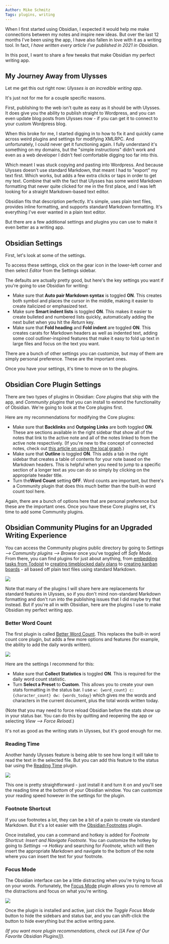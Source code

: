```yaml
---
Author: Mike Schmitz
Tags: plugins, writing
---
```


When I first started using Obsidian, I expected it would help me make connections between my notes and inspire new ideas. But over the last 12 months I've been using the app, I have also fallen in love with it as a writing tool. In fact, _I have written every article I've published in 2021 in Obsidian._

In this post, I want to share a few tweaks that make Obsidian my perfect writing app.

## My Journey Away from Ulysses

Let me get this out right now: _Ulysses is an incredible writing app_.

It's just not for me for a couple specific reasons.

First, publishing to the web isn't quite as easy as it should be with Ulysses. It does give you the ability to publish straight to Wordpress, and you can even update blog posts from Ulysses now - if you can get it to connect to your custom Wordpress blog.

When this broke for me, I started digging in to how to fix it and quickly came across weird plugins and settings for modifying XMLRPC. And unfortunately, I could never get it functioning again. I fully understand it's something on my domains, but the "simple instructions" didn't work and even as a web developer I didn't feel comfortable digging too far into this.

Which meant I was stuck copying and pasting into Wordpress. And because Ulysses doesn't use standard Markdown, that meant I had to "export" my text first. Which works, but adds a few extra clicks or taps in order to get my text. Combine that with the fact that Ulysses has some weird Markdown formatting that never quite clicked for me in the first place, and I was left looking for a straight Markdown-based text editor.

Obsidian fits that description perfectly. It's simple, uses plain text files, provides inline formatting, and supports standard Markdown formatting. It's everything I've ever wanted in a plain text editor.

But there are a few additional settings and plugins you can use to make it even better as a writing app.

## Obsidian Settings

First, let's look at some of the settings.

To access these settings, click on the gear icon in the lower-left corner and then select _Editor_ from the Settings sidebar.

The defaults are actually pretty good, but here's the key settings you want if you're going to use Obsidian for writing:

- Make sure that **Auto pair Markdown syntax** is toggled **ON**. This creates both symbol and places the cursor in the middle, making it easier to create italicized or emphasized text.
- Make sure **Smart indent lists** is toggled **ON**. This makes it easier to create bulleted and numbered lists quickly, automatically adding the next bullet when you hit the _Return_ key.
- Make sure that **Fold heading** and **Fold indent** are toggled **ON**. This creates carats for Markdown headers as well as indented text, adding some cool outliner-inspired features that make it easy to fold up text in large files and focus on the text you want.

There are a bunch of other settings you can customize, but may of them are simply personal preference. These are the important ones.

Once you have your settings, it's time to move on to the plugins.

## Obsidian Core Plugin Settings

There are two types of plugins in Obsidian: _Core plugins_ that ship with the app, and _Community plugins_ that you can install to extend the functionality of Obsidian. We're going to look at the Core plugins first.

Here are my recommendations for modifying the Core plugins:

- Make sure that **Backlinks** and **Outgoing Links** are both toggled **ON**. These are sections available in the right sidebar that show all of the notes that link to the active note and all of the notes linked to from the active note respectively. (If you're new to the concept of connected notes, check out [this article on using the local graph](https://thesweetsetup.com/the-power-of-obsidians-local-graph/).)
- Make sure that **Outline** is toggled **ON**. This adds a tab in the right sidebar that creates a table of contents for your note based on the Markdown headers. This is helpful when you need to jump to a specific section of a longer text as you can do so simply by clicking on the appropriate header title.
- Turn the**Word Count** setting **OFF**. Word counts are important, but there's a Community plugin that does this _much_ better than the built-in word count tool here.

Again, there are a bunch of options here that are personal preference but these are the important ones. Once you have these Core plugins set, it's time to add some Community plugins.

## Obsidian Community Plugins for an Upgraded Writing Experience

You can access the Community plugins public directory by going to _Settings --> Community plugins --> Browse_ once you've toggled off _Safe Mode_. From there, you can find plugins for just about anything, from [embedding tasks from Todoist](https://thesweetsetup.com/syncing-embedding-tasks-from-todoist-in-obsidian/) to [creating timeblocked daily plans](https://thesweetsetup.com/timeblocking-in-obsidian/) to [creating kanban boards](https://thesweetsetup.com/my-obsidian-based-kanban-writing-workflow/) - all based off plain text files using standard Markdown.

![](https://thesweetsetup.com/wp-content/uploads/2021/10/communityplugins.jpg)

Note that many of the plugins I will share here are replacements for standard features in Ulysses, so if you don't mind non-standard Markdown formatting and don't run into the publishing issues that I did maybe try that instead. But if you're all in with Obsidian, here are the plugins I use to make Obsidian my perfect writing app.

### Better Word Count

The first plugin is called [Better Word Count](https://github.com/lukeleppan/better-word-count). This replaces the built-in word count core plugin, but adds a few more options and features (for example, the ability to add the daily words written).

![](https://thesweetsetup.com/wp-content/uploads/2021/10/betterwordcount.jpg)

Here are the settings I recommend for this:

- Make sure that **Collect Statistics** is toggled **ON**. This is required for the daily word count statistic.
- Turn **Select a Preset** to **Custom**. This allows you to create your own stats formatting in the status bar. I use `w: {word_count} c: {character_count} dw: {words_today}` which gives me the words and characters in the current document, plus the total words written today.

(Note that you may need to force reload Obsidian before the stats show up in your status bar. You can do this by quitting and reopening the app or selecting _View --> Force Reload_.)

It's not as good as the writing stats in Ulysses, but it's good enough for me.

### Reading Time

Another handy Ulysses feature is being able to see how long it will take to read the text in the selected file. But you can add this feature to the status bar using the [Reading Time](https://github.com/avr/obsidian-reading-time) plugin.

![](https://thesweetsetup.com/wp-content/uploads/2021/10/readingtime.jpg)

This one is pretty straightforward - just install it and turn it on and you'll see the reading time at the bottom of your Obsidian window. You can customize your reading speed however in the settings for the plugin.

### Footnote Shortcut

If you use footnotes a lot, they can be a bit of a pain to create via standard Markdown. But it's a lot easier with the [Obsidian Footnotes](https://github.com/akaalias/obsidian-footnotes) plugin.

Once installed, you can a command and hotkey is added for _Footnote Shortcut: Insert and Navigate Footnote_. You can customize the hotkey by going to _Settings --> Hotkey_ and searching for _Footnote_, which will then insert the appropriate Markdown and navigate to the bottom of the note where you can insert the text for your footnote.

### Focus Mode

The Obsidian interface can be a little distracting when you're trying to focus on your words. Fortunately, the [Focus Mode](https://github.com/ryanpcmcquen/obsidian-focus-mode) plugin allows you to remove all the distractions and focus on what you're writing.

![](https://thesweetsetup.com/wp-content/uploads/2021/10/focusmode.jpg)

Once the plugin is installed and active, just click the _Toggle Focus Mode_ button to hide the sidebars and status bar, and you can shift-click the button to hide everything but the active writing pane.

_(If you want more plugin recommendations, check out [[A Few of Our Favorite Obsidian Plugins]])._
